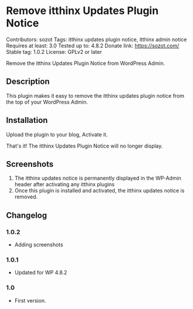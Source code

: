 # Remove itthinx Updates Plugin Notice
Contributors: sozot
Tags: itthinx updates plugin notice, itthinx admin notice
Requires at least: 3.0
Tested up to: 4.8.2 
Donate link: https://sozot.com/
Stable tag: 1.0.2
License: GPLv2 or later

Remove the itthinx Updates Plugin Notice from WordPress Admin.

## Description

This plugin makes it easy to remove the itthinx updates plugin notice from the top of your WordPress Admin.

## Installation

Upload the plugin to your blog, Activate it.

That's it! The itthinx Updates Plugin Notice will no longer display.

## Screenshots

1. The itthinx updates notice is permanently displayed in the WP-Admin header after activating any itthinx plugins
2. Once this plugin is installed and activated, the itthinx updates notice is removed.

## Changelog

### 1.0.2
* Adding screenshots

### 1.0.1
* Updated for WP 4.8.2

### 1.0
* First version.
